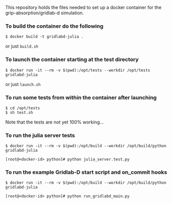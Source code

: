 This repository holds the files needed to set up a docker container for the grip-absorption/gridlab-d simulation.

### To build the container do the following
```
$ docker build -t gridlabd-julia .
```
or just `build.sh`

### To launch the container starting at the test directory
```
$ docker run -it --rm -v $(pwd):/opt/tests --workdir /opt/tests gridlabd-julia
```
or just `launch.sh`

### To run some tests from within the container after launching
```
$ cd /opt/tests
$ sh test.sh
```
Note that the tests are not yet 100% working...

### To run the julia server tests

```
$ docker run -it --rm -v $(pwd):/opt/build --workdir /opt/build/python gridlabd-julia

[root@<docker-id> python]# python julia_server.test.py
```

### To run the example Gridlab-D start script and on_commit hooks

```
$ docker run -it --rm -v $(pwd):/opt/build --workdir /opt/build/python gridlabd-julia

[root@<docker-id> python]# python run_gridlabd_main.py
```
